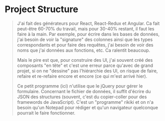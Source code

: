 # Project Structure 

> J'ai fait des générateurs pour React, React-Redux et Angular. Ca fait peut-être 60-70% du travail, mais pour 30-40% restant, il faut les faire à la main. Par exemple, pour écrire dans les bases de données, j'ai besoin de voir la "signature" des colonnes ainsi que les types correspondants et pour faire des requêtes, j'ai besoin de voir des noms que j'ai données aux fonctions, etc. Ca ralentit beaucoup.
>
> Mais le pire est que, pour construire des UI, j'ai souvent créé des composants "en tête" et c'est une erreur parce qu'avec de grand projet, si on ne "dessine" pas l'hiérarchie des UI, on risque de faire, refaire et re-refaire encore et encore (ce qui m'est arrivé hier).
>
> Ce petit programme (ici) n'utilise que le jQuery pour gérer le formulaire. Concernant le fichier de données, il suffit d'écrire du JSON des structures (souvent, c'est du copier-coller pour des framewords de JavaScript). C'est un "programme" rikiki et on n'a besoin qu'un Notepad pour rédiger et qu'un navigateur quelconque pourrait le faire fonctionner.